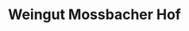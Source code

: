 ---
title: "Weingut Mossbacher Hof"
url: /forst-an-der-weinstrasse/weingut-mossbacher-hof/
shop: Wein
---